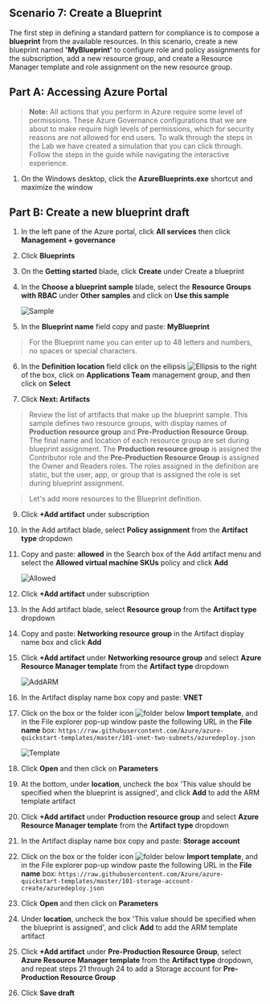 ﻿## Scenario 7: Create a Blueprint

The first step in defining a standard pattern for compliance is to compose a **blueprint** from the available resources. In this scenario, create a new blueprint named **'MyBlueprint'** to configure role and policy assignments for the subscription, add a new resource group, and create a Resource Manager template and role assignment on the new resource group.

## Part A: Accessing Azure Portal

   > **Note:**  All actions that you perform in Azure require some level of permissions. These Azure Governance configurations that we are about to make require high levels of permissions, which for security reasons are not allowed for end users.
   To walk through the steps in the Lab we have created a simulation that you can click through. Follow the steps in the guide while navigating the interactive experience.

1. On the Windows desktop, click the **AzureBlueprints.exe** shortcut and maximize the window

## Part B: Create a new blueprint draft

1. In the left pane of the Azure portal, click **All services** then click **Management + governance**

1. Click **Blueprints**

1. On the **Getting started** blade, click **Create** under Create a blueprint
  
1. In the **Choose a blueprint sample** blade, select the **Resource Groups with RBAC** under **Other samples** and click on **Use this sample**

    ![Sample](img/Usethis.png)
 
1. In the **Blueprint name** field copy and paste: **MyBlueprint** 

>   For the Blueprint name you can enter up to 48 letters and numbers, no spaces or special characters.

6. In the **Definition location** field click on the ellipsis ![Ellipsis](img/ellipses.png) to the right of the box, click on **Applications Team** management group, and then click on **Select**

1. Click **Next: Artifacts**

>   Review the list of artifacts that make up the blueprint sample. This sample defines two resource groups, with display names of **Production resource group** and **Pre-Production Resource Group**. The final name and location of each resource group are set during blueprint assignment. The **Production resource group** is assigned the Contributor role and the **Pre-Production Resource Group** is assigned the Owner and Readers roles. The roles assigned in the definition are static, but the user, app, or group that is assigned the role is set during blueprint assignment.

> Let's add more resources to the Blueprint definition.

9. Click **+Add artifact** under subscription

1. In the Add artifact blade, select **Policy assignment** from the **Artifact type** dropdown

1. Copy and paste: **allowed** in the Search box of the Add artifact menu and select the **Allowed virtual machine SKUs** policy and click **Add** 

    ![Allowed](img/allowed.png)

12. Click **+Add artifact** under subscription

1. In the Add artifact blade, select **Resource group** from the **Artifact type** dropdown

1. Copy and paste: **Networking resource group** in the Artifact display name box and click **Add**

1. Click **+Add artifact** under **Networking resource group** and select **Azure Resource Manager template** from the **Artifact type** dropdown 

    ![AddARM](img/AddARM.png)

1. In the Artifact display name box copy and paste: **VNET**

1. Click on the box or the folder icon ![folder](https://github.com/Manesh-R/CloudLabs-Azure/blob/master/azure-governance/instructions/img/folder.png) below **Import template**, and in the File explorer pop-up window paste the following URL in the **File name** box: `https://raw.githubusercontent.com/Azure/azure-quickstart-templates/master/101-vnet-two-subnets/azuredeploy.json` 

    ![Template](img/template.png)

18. Click **Open** and then click on **Parameters** 

1. At the bottom, under **location**, uncheck the box 'This value should be specified when the blueprint is assigned', and click **Add** to add the ARM template artifact

1. Click **+Add artifact** under **Production resource group** and select **Azure Resource Manager template** from the **Artifact type** dropdown

1. In the Artifact display name box copy and paste: **Storage account**

1. Click on the box or the folder icon ![folder](img/folder.png) below **Import template**, and in the File explorer pop-up window paste the following URL in the **File name** box: `https://raw.githubusercontent.com/Azure/azure-quickstart-templates/master/101-storage-account-create/azuredeploy.json` 

1. Click **Open** and then click on **Parameters** 

1. Under **location**, uncheck the box 'This value should be specified when the blueprint is assigned', and click **Add** to add the ARM template artifact

1. Click **+Add artifact** under **Pre-Production Resource Group**, select **Azure Resource Manager template** from the **Artifact type** dropdown, and repeat steps 21 through 24 to add a Storage account for **Pre-Production Resource Group**

1. Click **Save draft**
